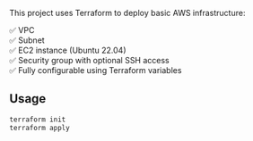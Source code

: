 This project uses Terraform to deploy basic AWS infrastructure:

✅ VPC  
✅ Subnet  
✅ EC2 instance (Ubuntu 22.04)  
✅ Security group with optional SSH access  
✅ Fully configurable using Terraform variables

## Usage

```bash
terraform init
terraform apply
